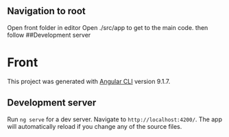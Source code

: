 
## Navigation to root
Open front folder in editor
Open ./src/app to get to the main code.
then follow ##Development server

# Front

This project was generated with [Angular CLI](https://github.com/angular/angular-cli) version 9.1.7.

## Development server

Run `ng serve` for a dev server. Navigate to `http://localhost:4200/`. The app will automatically reload if you change any of the source files.


